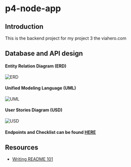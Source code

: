 # p4-node-app

## Introduction

This is the backend project for my project 3 the viahero.com

## Database and API design

#### Entity Relation Diagram (ERD)
![ERD](/projects/p4-node-app/diagrams/ERD-PSD.jpg "ERD")

#### Unified Modeling Language (UML)
![UML](/projects/p4-node-app/diagrams/UML-PSD%20copy.jpg "UML")

#### User Stories Diagram (USD)
![USD](/projects/p4-node-app/diagrams/UserStoriesDiagram%20copy.jpg "USD")

#### Endpoints and Checklist can be found [HERE](./checklists/Ckecklists.xlsx)


## Resources

- [Writing README 101](https://stackoverflow.com/questions/32563078/how-link-to-any-local-file-with-markdown-syntax)
